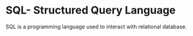 # SQL- Structured Query Language
SQL is a programming language used to interact with relational database.
